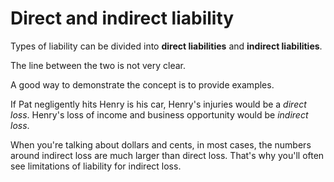 # Direct and indirect liability

Types of liability can be divided into **direct liabilities** and **indirect liabilities**.

The line between the two is not very clear.

A good way to demonstrate the concept is to provide examples.

If Pat negligently hits Henry is his car, Henry's injuries would be a _direct loss_.  Henry's loss of income and business opportunity would be _indirect loss_.

When you're talking about dollars and cents, in most cases, the numbers around indirect loss are much larger than direct loss.  That's why you'll often see limitations of liability for indirect loss.
